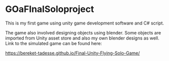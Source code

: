 # GOaFInalSoloproject


This is my first game using unity game development software and C# script. 

The game also involved designing objects using blender. Some objects are imported from Unity asset store and also my own blender designs as well.
Link to the simulated game can be found here:  

https://bereket-tadesse.github.io/Final-Unity-Flying-Solo-Game/

